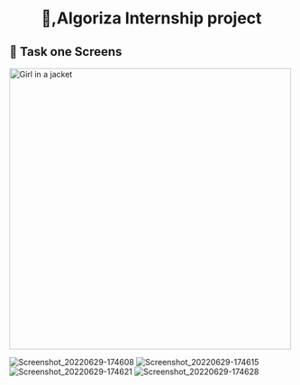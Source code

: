 
<h1 align="center"> 👋,Algoriza Internship project </h1>

## 📱 Task one Screens

<img src="https://user-images.githubusercontent.com/72301777/176486019-7fba8869-e378-4664-8d09-dec9fc61e6e4.jpg" alt="Girl in a jacket" width="500" height="500">

![Screenshot_20220629-174608](https://user-images.githubusercontent.com/72301777/176486019-7fba8869-e378-4664-8d09-dec9fc61e6e4.jpg)
![Screenshot_20220629-174615](https://user-images.githubusercontent.com/72301777/176486029-df06dde7-39f1-4910-9a79-77ac0c05a0f9.jpg)
![Screenshot_20220629-174621](https://user-images.githubusercontent.com/72301777/176486040-695536e7-941e-4ccb-9add-df91e74ff75b.jpg)
![Screenshot_20220629-174628](https://user-images.githubusercontent.com/72301777/176486046-eec392ce-ef6f-47b1-9d66-9bbdf8b8d25a.jpg)
